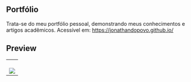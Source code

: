 ## Portfólio

Trata-se do meu portfólio pessoal, demonstrando meus conhecimentos e artigos acadêmicos.
Acessível em: https://jonathandopovo.github.io/

## Preview
<table width="100%"> 
<tr>
<td width="100%">
<br>
<img src="https://github.com/jonathandopovo/jonathandopovo.github.io/blob/main/SAMPLE.png">
</td> 
</table>
